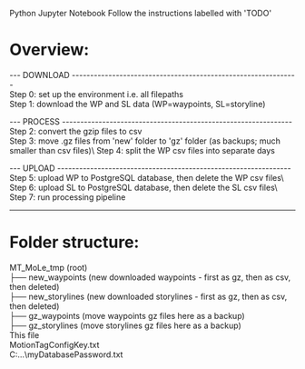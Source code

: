 Python Jupyter Notebook
Follow the instructions labelled with 'TODO'

# Overview:

--- DOWNLOAD --------------------------------------------------------------\
Step 0: set up the environment i.e. all filepaths\
Step 1: download the WP and SL data (WP=waypoints, SL=storyline)

--- PROCESS ---------------------------------------------------------------\
Step 2: convert the gzip files to csv                                  \
Step 3: move .gz files from 'new' folder to 'gz' folder (as backups; much smaller than csv files)\ 
Step 4: split the WP csv files into separate days                      

--- UPLOAD ----------------------------------------------------------------\
Step 5: upload WP to PostgreSQL database, then delete the WP csv files\                                                                      
Step 6: upload SL to PostgreSQL database, then delete the SL csv files\               
Step 7: run processing pipeline

---------------------------------------------------------------------------

# Folder structure:

MT_MoLe_tmp (root)\
├── new_waypoints         (new downloaded waypoints - first as gz, then as csv, then deleted) \
├── new_storylines        (new downloaded storylines - first as gz, then as csv,  then deleted) \
├── gz_waypoints          (move waypoints gz files here as a backup) \
├── gz_storylines         (move storylines gz files here as a backup) \
This file \
MotionTagConfigKey.txt \
C:\...\myDatabasePassword.txt
